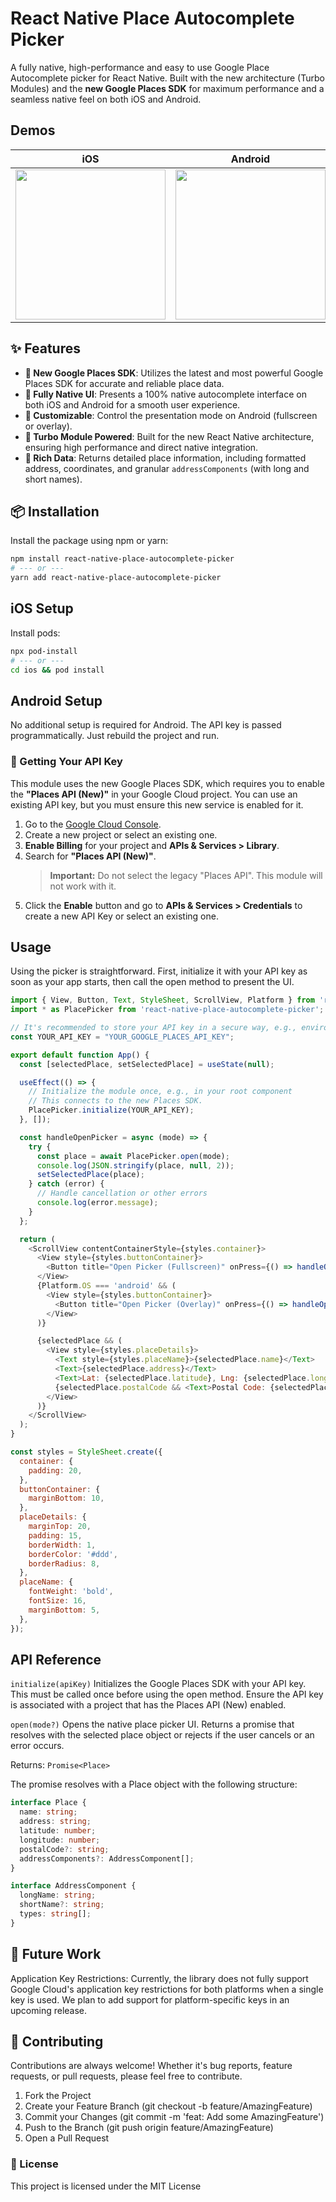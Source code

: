 # React Native Place Autocomplete Picker

A fully native, high-performance and easy to use Google Place Autocomplete picker for React Native. Built with the new architecture (Turbo Modules) and the **new Google Places SDK** for maximum performance and a seamless native feel on both iOS and Android.

## Demos

| iOS | Android |
| :----: | :----: |
| <img src="assets/images/iOSPlaceAutoCompletePicker.gif" width="240"/> | <img src="assets/images/androidPlaceAutoCompletePicker.gif" width="240"/> |

## ✨ Features

- **📍 New Google Places SDK**: Utilizes the latest and most powerful Google Places SDK for accurate and reliable place data.
- **📱 Fully Native UI**: Presents a 100% native autocomplete interface on both iOS and Android for a smooth user experience.
- **🔧 Customizable**: Control the presentation mode on Android (fullscreen or overlay).
- **🚀 Turbo Module Powered**: Built for the new React Native architecture, ensuring high performance and direct native integration.
- **📝 Rich Data**: Returns detailed place information, including formatted address, coordinates, and granular `addressComponents` (with long and short names).

## 📦 Installation

Install the package using npm or yarn:

```bash
npm install react-native-place-autocomplete-picker
# --- or ---
yarn add react-native-place-autocomplete-picker
```

## iOS Setup

Install pods:

```bash
npx pod-install
# --- or ---
cd ios && pod install
```

## Android Setup

No additional setup is required for Android. The API key is passed programmatically. Just rebuild the project and run.

### 🔑 Getting Your API Key

This module uses the new Google Places SDK, which requires you to enable the **"Places API (New)"** in your Google Cloud project. You can use an existing API key, but you must ensure this new service is enabled for it.

1. Go to the [Google Cloud Console](https://console.cloud.google.com/).
2. Create a new project or select an existing one.
3. **Enable Billing** for your project and **APIs & Services > Library**.
4. Search for **"Places API (New)"**.
    > **Important:** Do not select the legacy "Places API". This module will not work with it.
5. Click the **Enable** button and go to **APIs & Services > Credentials** to create a new API Key or select an existing one.

## Usage

Using the picker is straightforward. First, initialize it with your API key as soon as your app starts, then call the open method to present the UI.

```javascript
import { View, Button, Text, StyleSheet, ScrollView, Platform } from 'react-native';
import * as PlacePicker from 'react-native-place-autocomplete-picker';

// It's recommended to store your API key in a secure way, e.g., environment variables.
const YOUR_API_KEY = "YOUR_GOOGLE_PLACES_API_KEY";

export default function App() {
  const [selectedPlace, setSelectedPlace] = useState(null);

  useEffect(() => {
    // Initialize the module once, e.g., in your root component
    // This connects to the new Places SDK.
    PlacePicker.initialize(YOUR_API_KEY);
  }, []);

  const handleOpenPicker = async (mode) => {
    try {
      const place = await PlacePicker.open(mode);
      console.log(JSON.stringify(place, null, 2));
      setSelectedPlace(place);
    } catch (error) {
      // Handle cancellation or other errors
      console.log(error.message);
    }
  };

  return (
    <ScrollView contentContainerStyle={styles.container}>
      <View style={styles.buttonContainer}>
        <Button title="Open Picker (Fullscreen)" onPress={() => handleOpenPicker('fullscreen')} />
      </View>
      {Platform.OS === 'android' && (
        <View style={styles.buttonContainer}>
          <Button title="Open Picker (Overlay)" onPress={() => handleOpenPicker('overlay')} />
        </View>
      )}

      {selectedPlace && (
        <View style={styles.placeDetails}>
          <Text style={styles.placeName}>{selectedPlace.name}</Text>
          <Text>{selectedPlace.address}</Text>
          <Text>Lat: {selectedPlace.latitude}, Lng: {selectedPlace.longitude}</Text>
          {selectedPlace.postalCode && <Text>Postal Code: {selectedPlace.postalCode}</Text>}
        </View>
      )}
    </ScrollView>
  );
}

const styles = StyleSheet.create({
  container: {
    padding: 20,
  },
  buttonContainer: {
    marginBottom: 10,
  },
  placeDetails: {
    marginTop: 20,
    padding: 15,
    borderWidth: 1,
    borderColor: '#ddd',
    borderRadius: 8,
  },
  placeName: {
    fontWeight: 'bold',
    fontSize: 16,
    marginBottom: 5,
  },
});
```

## API Reference

`initialize(apiKey)`
Initializes the Google Places SDK with your API key. This must be called once before using the open method. Ensure the API key is associated with a project that has the Places API (New) enabled.

`open(mode?)`
Opens the native place picker UI. Returns a promise that resolves with the selected place object or rejects if the user cancels or an error occurs.

Returns: `Promise<Place>`

The promise resolves with a Place object with the following structure:

```typescript
interface Place {
  name: string;
  address: string;
  latitude: number;
  longitude: number;
  postalCode?: string;
  addressComponents?: AddressComponent[];
}

interface AddressComponent {
  longName: string;
  shortName?: string;
  types: string[];
}
```

## 🚧 Future Work

Application Key Restrictions: Currently, the library does not fully support Google Cloud's application key restrictions for both platforms when a single key is used. We plan to add support for platform-specific keys in an upcoming release.

## 🤝 Contributing

Contributions are always welcome! Whether it's bug reports, feature requests, or pull requests, please feel free to contribute.

1. Fork the Project
2. Create your Feature Branch (git checkout -b feature/AmazingFeature)
3. Commit your Changes (git commit -m 'feat: Add some AmazingFeature')
4. Push to the Branch (git push origin feature/AmazingFeature)
5. Open a Pull Request

### 📜 License

This project is licensed under the MIT License
